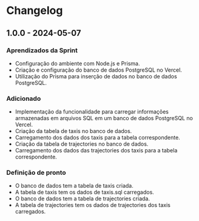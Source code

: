 # Changelog  
  
## 1.0.0 - 2024-05-07  
  
### Aprendizados da Sprint  
  
- Configuração do ambiente com Node.js e Prisma.  
- Criação e configuração do banco de dados PostgreSQL no Vercel.
- Utilização do Prisma para inserção de dados no banco de dados PostgreSQL.  
  
### Adicionado  
  
- Implementação da funcionalidade para carregar informações armazenadas em arquivos SQL em um banco de dados PostgreSQL no Vercel.  
- Criação da tabela de taxis no banco de dados.  
- Carregamento dos dados dos taxis para a tabela correspondente.  
- Criação da tabela de trajectories no banco de dados.  
- Carregamento dos dados das trajectories dos taxis para a tabela correspondente.  
  
### Definição de pronto  
  
- O banco de dados tem a tabela de taxis criada.  
- A tabela de taxis tem os dados de taxis.sql carregados.  
- O banco de dados tem a tabela de trajectories criada.  
- A tabela de trajectories tem os dados de trajectories dos taxis carregados.  
